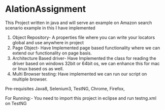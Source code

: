 # AlationAssignment
This Project written in java and will serve an example on Amazon search scenario example in this I have implemented 
1. Object Repository- A properties file where you can write your locators global and use anywhere in project
2. Page Object- Have Implemented page based functionality where we can extend our functionality on page basis.
3. Architecture Based driver- Have Implemented the class for reading the driver based on windows 32bit or 64bit os, we can enhance this for mac or linux based os as well.
4. Multi Browser testing: Have implemented we can run our script on multiple browser.

Pre-requisites
Java8,
Selenium3, 
TestNG, 
Chrome, 
Firefox, 

For Running:- You need to import this project in eclipse and run testng.xml on TestNG
